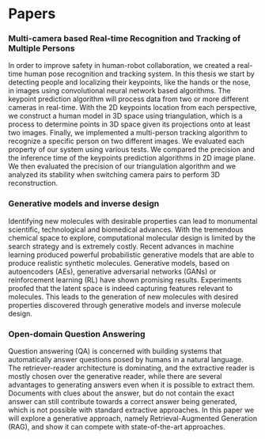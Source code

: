 # Papers

### Multi-camera based Real-time Recognition and Tracking of Multiple Persons

In order to improve safety in human-robot collaboration, we created a real-time human pose recognition and tracking system. In this thesis we start by detecting people and localizing their keypoints, like the hands or the nose, in images using convolutional neural network based algorithms. The keypoint prediction algorithm will process data from two or more different cameras in real-time. With the 2D keypoints location from each perspective, we construct a human model in 3D space using triangulation, which is a process to determine points in 3D space given its projections onto at least two images. Finally, we implemented a multi-person tracking algorithm to recognize a specific person on two different images. We evaluated each property of our system using various tests. We compared the precision and the inference time of the keypoints prediction algorithms in 2D image plane. We then evaluated the precision of our triangulation algorithm and we analyzed its stability when switching camera pairs to perform 3D reconstruction.

### Generative models and inverse design

Identifying new molecules with desirable properties can lead to monumental scientific, technological
and biomedical advances. With the tremendous chemical space to explore, computational
molecular design is limited by the search strategy and is extremely costly. Recent
advances in machine learning produced powerful probabilistic generative models that are able
to produce realistic synthetic molecules. Generative models, based on autoencoders (AEs),
generative adversarial networks (GANs) or reinforcement learning (RL) have shown promising
results. Experiments proofed that the latent space is indeed capturing features relevant to
molecules. This leads to the generation of new molecules with desired properties discovered
through generative models and inverse molecule design.

### Open-domain Question Answering

Question answering (QA) is concerned with building systems that automatically answer
questions posed by humans in a natural language.
The retriever-reader architecture is dominating,
and the extractive reader is mostly chosen
over the generative reader, while there are
several advantages to generating answers even
when it is possible to extract them. Documents
with clues about the answer, but do not contain
the exact answer can still contribute towards a
correct answer being generated, which is not
possible with standard extractive approaches.
In this paper we will explore a generative approach,
namely Retrieval-Augmented Generation
(RAG), and show it can compete with
state-of-the-art approaches.
